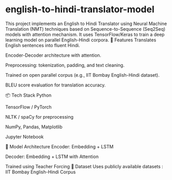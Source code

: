 # english-to-hindi-translator-model
This project implements an English to Hindi Translator using Neural Machine Translation (NMT) techniques based on Sequence-to-Sequence (Seq2Seq) models with attention mechanism. It uses TensorFlow/Keras  to train a deep learning model on parallel English-Hindi corpora.
🚀 Features
Translates English sentences into fluent Hindi.

Encoder-Decoder architecture with attention.

Preprocessing: tokenization, padding, and text cleaning.

Trained on open parallel corpus (e.g., IIT Bombay English-Hindi dataset).

BLEU score evaluation for translation accuracy.

📦 Tech Stack
Python

TensorFlow / PyTorch

NLTK / spaCy for preprocessing

NumPy, Pandas, Matplotlib

Jupyter Notebook

🧠 Model Architecture
Encoder: Embedding + LSTM

Decoder: Embedding + LSTM with Attention


Trained using Teacher Forcing
📁 Dataset
Uses publicly available datasets : IIT Bombay English-Hindi Corpus
